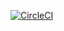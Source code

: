 [![CircleCI](https://circleci.com/gh/atscott/wfcchoops.svg?style=svg)](https://circleci.com/gh/atscott/wfcchoops)

